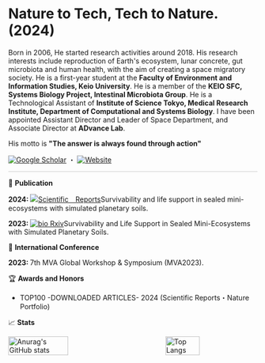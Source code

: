 # Nature to Tech, Tech to Nature. (2024)
Born in 2006, He started research activities around 2018. His research interests include reproduction of Earth's ecosystem, lunar concrete, gut microbiota and human health, with the aim of creating a space migratory society. He is a first-year student at the <strong>Faculty of Environment and Information Studies, Keio University</strong>. He is a member of the <strong>KEIO SFC, Systems Biology Project, Intestinal Microbiota Group</strong>. He is a Technological Assistant of <strong>Institute of Science Tokyo, Medical Research Institute, Department of Computational and Systems Biology</strong>. I have been appointed Assistant Director and Leader of Space Department, and Associate Director at <strong>ADvance Lab</strong>. 
<p>​His motto is <strong>"The answer is always found through action"</strong></p>
<space>

[![Google Scholar](https://img.shields.io/badge/Google%20Scholar-Profile-blue)](https://scholar.google.co.jp/citations?user=13x6x4sAAAAJ&hl=ja) ・
[![Website](https://img.shields.io/badge/Weebly%20-Website-Pink)](https://tsubasato.weebly.com)
<space>

<hr style="border: none; height: 1px; background-color: #ccc;">

📃 **Publication**

<strong>2024: </strong>[![Scientific　Reports](https://img.shields.io/badge/筆頭論文-SciRep-orange)](https://doi.org/10.1038/s41598-024-75328-x)Survivability and life support in sealed mini-ecosystems with simulated planetary soils.


<strong>2023: </strong>[![bio Rxiv](https://img.shields.io/badge/筆頭論文-bioRxiv-white)](https://doi.org/10.1101/2023.11.02.565408)​Survivability and Life Support in Sealed Mini-Ecosystems with Simulated Planetary Soils.

🪺 **International Conference**

<strong>2023: </strong> 7th MVA Global Workshop & Symposium (MVA2023).

🏆 **Awards and Honors**

- TOP100 -DOWNLOADED ARTICLES- 2024 (Scientific Reports・Nature Portfolio)

<space>


📈 **Stats**

<div style="display: flex; flex-direction: row; justify-content: space-between;">
  <img src="https://github-readme-stats.vercel.app/api?username=Rhizobium-gits&show_icons=true&count_private=true&theme=graywhite" alt="Anurag's GitHub stats" width="49%" />
  <img src="https://github-readme-stats.vercel.app/api/top-langs/?username=Rhizobium-gits&layout=compact&theme=graywhite" alt="Top Langs" width="37%" />
</div>
